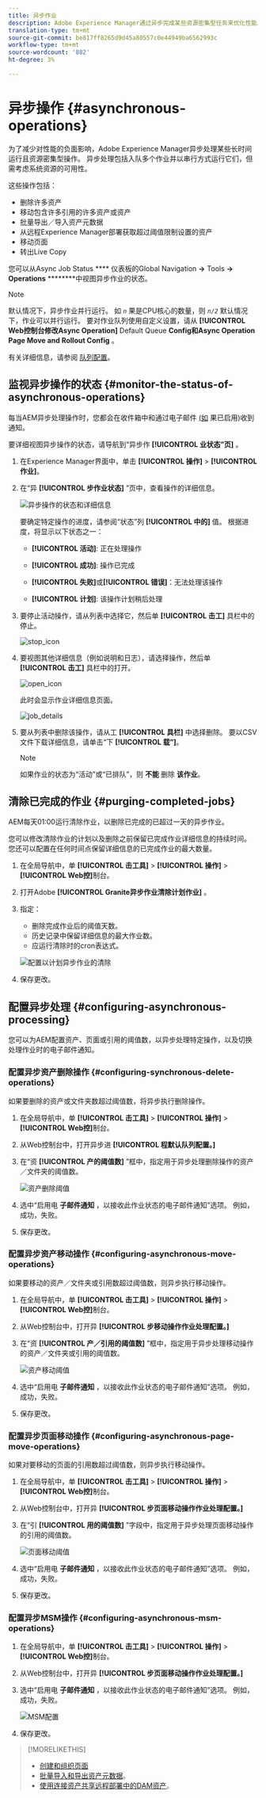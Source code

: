 ```yaml
---
title: 异步作业
description: Adobe Experience Manager通过异步完成某些资源密集型任务来优化性能。
translation-type: tm+mt
source-git-commit: be817ff8265d9d45a80557c0e44949ba6562993c
workflow-type: tm+mt
source-wordcount: '882'
ht-degree: 3%

---
```



# 异步操作 {#asynchronous-operations}

为了减少对性能的负面影响，Adobe Experience Manager异步处理某些长时间运行且资源密集型操作。 异步处理包括入队多个作业并以串行方式运行它们，但需考虑系统资源的可用性。

这些操作包括：

* 删除许多资产
* 移动包含许多引用的许多资产或资产
* 批量导出／导入资产元数据
* 从远程Experience Manager部署获取超过阈值限制设置的资产
* 移动页面
* 转出Live Copy

您可以从Async Job Status **** 仪表板的Global Navigation **->** Tools **-> Operations** ********&#x200B;中视图异步作业的状态。

>[!NOTE]
>
>默认情况下，异步作业并行运行。 如 *`n`* 果是CPU核心的数量，则 *`n/2`* 默认情况下，作业可以并行运行。 要对作业队列使用自定义设置，请从 **[!UICONTROL Web控制台修改Async Operation]** Default Queue **Config和Async Operation Page Move and Rollout Config** 。
>
>有关详细信息，请参阅 [队列配置](https://sling.apache.org/documentation/bundles/apache-sling-eventing-and-job-handling.html#queue-configurations)。

## 监视异步操作的状态 {#monitor-the-status-of-asynchronous-operations}

每当AEM异步处理操作时，您都会在收件箱中和通过电子邮件 [(如](/help/sites-cloud/authoring/getting-started/inbox.md) 果已启用)收到通知。

要详细视图异步操作的状态，请导航到“异步作 **[!UICONTROL 业状态”页]** 。

1. 在Experience Manager界面中，单击 **[!UICONTROL 操作]** > **[!UICONTROL 作业]**。

1. 在“异 **[!UICONTROL 步作业状态]** ”页中，查看操作的详细信息。

   ![异步操作的状态和详细信息](assets/async-operation-status.png)

   要确定特定操作的进度，请参阅“状态”列 **[!UICONTROL 中的]** 值。 根据进度，将显示以下状态之一：

   * **[!UICONTROL 活动]**: 正在处理操作

   * **[!UICONTROL 成功]**: 操作已完成

   * **[!UICONTROL 失败]**&#x200B;或&#x200B;**[!UICONTROL 错误]**：无法处理该操作

   * **[!UICONTROL 计划]**: 该操作计划稍后处理

1. 要停止活动操作，请从列表中选择它，然后单 **[!UICONTROL 击工]** 具栏中的停止。

   ![stop_icon](assets/async-stop-icon.png)

1. 要视图其他详细信息（例如说明和日志），请选择操作，然后单 **[!UICONTROL 击工]** 具栏中的打开。

   ![open_icon](assets/async-open-icon.png)

   此时会显示作业详细信息页面。

   ![job_details](assets/async-job-details.png)

1. 要从列表中删除该操作，请从工 **[!UICONTROL 具栏]** 中选择删除。 要以CSV文件下载详细信息，请单击“下 **[!UICONTROL 载”]**。

   >[!NOTE]
   >
   >如果作业的状态为“活动”或“已排队”，则 **不能** 删除 **该作业**。

## 清除已完成的作业 {#purging-completed-jobs}

AEM每天01:00运行清除作业，以删除已完成的已超过一天的异步作业。

您可以修改清除作业的计划以及删除之前保留已完成作业详细信息的持续时间。 您还可以配置在任何时间点保留详细信息的已完成作业的最大数量。

1. 在全局导航中，单 **[!UICONTROL 击工具]** > **[!UICONTROL 操作]** > **[!UICONTROL Web控]**&#x200B;制台。
1. 打开Adobe **[!UICONTROL Granite异步作业清除计划作业]** 。
1. 指定：
   * 删除完成作业后的阈值天数。
   * 历史记录中保留详细信息的最大作业数。
   * 应运行清除时的cron表达式。

   ![配置以计划异步作业的清除](assets/async-purge-job.png)

1. 保存更改。

## 配置异步处理 {#configuring-asynchronous-processing}

您可以为AEM配置资产、页面或引用的阈值数，以异步处理特定操作，以及切换处理作业时的电子邮件通知。

### 配置异步资产删除操作 {#configuring-synchronous-delete-operations}

如果要删除的资产或文件夹数超过阈值数，将异步执行删除操作。

1. 在全局导航中，单 **[!UICONTROL 击工具]** > **[!UICONTROL 操作]** > **[!UICONTROL Web控]**&#x200B;制台。
1. 从Web控制台中，打开异步进 **[!UICONTROL 程默认队列配置。]**
1. 在“资 **[!UICONTROL 产的阈值数]** ”框中，指定用于异步处理删除操作的资产／文件夹的阈值数。

   ![资产删除阈值](assets/async-delete-threshold.png)

1. 选中“启用电 **子邮件通知** ，以接收此作业状态的电子邮件通知”选项。 例如，成功，失败。
1. 保存更改。

### 配置异步资产移动操作 {#configuring-asynchronous-move-operations}

如果要移动的资产／文件夹或引用数超过阈值数，则异步执行移动操作。

1. 在全局导航中，单 **[!UICONTROL 击工具]** > **[!UICONTROL 操作]** > **[!UICONTROL Web控]**&#x200B;制台。
1. 从Web控制台中，打开异 **[!UICONTROL 步移动操作作业处理配置。]**
1. 在“资 **[!UICONTROL 产／引用的阈值数]** ”框中，指定用于异步处理移动操作的资产／文件夹或引用的阈值数。

   ![资产移动阈值](assets/async-move-threshold.png)

1. 选中“启用电 **子邮件通知** ，以接收此作业状态的电子邮件通知”选项。 例如，成功，失败。
1. 保存更改。

### 配置异步页面移动操作 {#configuring-asynchronous-page-move-operations}

如果对要移动的页面的引用数超过阈值数，则异步执行移动操作。

1. 在全局导航中，单 **[!UICONTROL 击工具]** > **[!UICONTROL 操作]** > **[!UICONTROL Web控]**&#x200B;制台。
1. 从Web控制台中，打开异 **[!UICONTROL 步页面移动操作作业处理配置。]**
1. 在“引 **[!UICONTROL 用的阈值数]** ”字段中，指定用于异步处理页面移动操作的引用的阈值数。

   ![页面移动阈值](assets/async-page-move.png)

1. 选中“启用电 **子邮件通知** ，以接收此作业状态的电子邮件通知”选项。 例如，成功，失败。
1. 保存更改。

### 配置异步MSM操作 {#configuring-asynchronous-msm-operations}

1. 在全局导航中，单 **[!UICONTROL 击工具]** > **[!UICONTROL 操作]** > **[!UICONTROL Web控]**&#x200B;制台。
1. 从Web控制台中，打开异 **[!UICONTROL 步页面移动操作作业处理配置。]**
1. 选中“启用电 **子邮件通知** ，以接收此作业状态的电子邮件通知”选项。 例如，成功，失败。

   ![MSM配置](assets/async-msm.png)

1. 保存更改。

>[!MORELIKETHIS]
>
>* [创建和组织页面](/help/sites-cloud/authoring/fundamentals/organizing-pages.md)
>* [批量导入和导出资产元数据](/help/assets/metadata-import-export.md)。
>* [使用连接资产共享远程部署中的DAM资产](/help/assets/use-assets-across-connected-assets-instances.md)。

